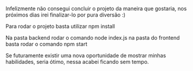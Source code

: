 Infelizmente não consegui concluir o projeto da maneira que gostaria, nos próximos dias irei finalizar-lo por pura diversão :)

Para rodar o projeto basta utilizar npm install

Na pasta backend rodar o comando node index.js
na pasta do frontend basta rodar o comando npm start

Se futuramente existir uma nova oportunidade de mostrar minhas habilidades, seria ótimo, nessa acabei ficando sem tempo.

